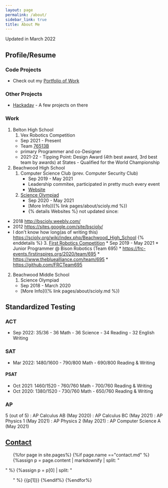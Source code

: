 ```yaml
---
layout: page
permalink: /about/
sidebar_link: true
title: About Me
---
```


Updated in March 2022
## Profile/Resume

### Code Projects

* Check out my [Portfolio of Work](/portfolio/)

### Other Projects

* [Hackaday](https://hackaday.io/karmanyaahm) - A few projects on there

### Work

1. Belton High School
   1. Vex Robotics Competition
     * Sep 2021 - Present
     * Team [76513B](https://www.robotevents.com/teams/VRC/76513B)
     * primary Programmer and co-Designer
     * 2021-22 - Tipping Point: Design Award (4th best award, 3rd best team by awards) at States - Qualified for the World Championship
1. Beachwood High School
   1. Computer Science Club (prev. Computer Security Club)
      * Sep 2019 - May 2021
      * Leadership commitee, participated in pretty much every event
      * [Website](https://bhscomputerscienceclub.github.io)
   2. [Science Olympiad](https://www.soinc.org/)
      * Sep 2020 - May 2021
      * [More Info]({% link pages/about/scioly.md %})
      * {% details Websites %}
not updated since:
* 2018 <http://bscioly.weebly.com/>
* 2012 <https://sites.google.com/site/bscioly/>
* I don't know how long(as of writing this) <https://scioly.org/wiki/index.php/Beachwood_High_School>
        {% enddetails %}
   3. [First Robotics Competition](https://www.firstinspires.org/robotics/frc)
      * Sep 2019 - May 2021
      * Junior Programmer @ Bison Robotics (Team 695)
      * <https://frc-events.firstinspires.org/2020/team/695>
      * <https://www.thebluealliance.com/team/695>
      * <https://github.com/FRCTeam695>
2. Beachwood Middle School
   1. Science Olympiad
     * Sep 2018 - March 2020
     * [More Info]({% link pages/about/scioly.md %})

## Standardized Testing

### ACT
* Sep 2022: 35/36 - 36 Math - 36 Science - 34 Reading - 32 English Writing

### SAT
* Mar 2022: 1480/1600 - 790/800 Math - 690/800 Reading & Writing
#### PSAT

* Oct 2021: 1460/1520 - 760/760 Math - 700/760 Reading & Writing
* Oct 2020: 1380/1520 - 730/760 Math - 650/760 Reading & Writing

### AP

5 (out of 5)
: AP Calculus AB (May 2020)
: AP Calculus BC (May 2021)
: AP Physics 1 (May 2021)
: AP Physics 2 (May 2021)
: AP Computer Science A (May 2021)

## [Contact](/contact/)

<ul>
{%for page in site.pages%}
   {%if page.name =="contact.md" %}
      {%assign p = page.content | markdownify | split: "</ul>" %}
      {%assign p = p[0] | split: "<ul>" %}
      {{p[1]}}
   {%endif%}
{%endfor%}
</ul>


